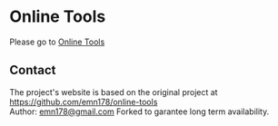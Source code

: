 # Online Tools
Please go to [Online Tools](https://emn178.github.io/online-tools/)

## Contact
The project's website is based on the original project at https://github.com/emn178/online-tools  
Author: emn178@gmail.com
Forked to garantee long term availability.
